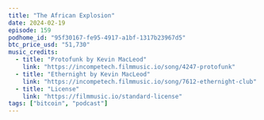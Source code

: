 ```yaml
---
title: "The African Explosion"
date: 2024-02-19
episode: 159
podhome_id: "95f30167-fe95-4917-a1bf-1317b23967d5"
btc_price_usd: "51,730"
music_credits:
  - title: "Protofunk by Kevin MacLeod"
    link: "https://incompetech.filmmusic.io/song/4247-protofunk"
  - title: "Ethernight by Kevin MacLeod"
    link: "https://incompetech.filmmusic.io/song/7612-ethernight-club"
  - title: "License"
    link: "https://filmmusic.io/standard-license"
tags: ["bitcoin", "podcast"]
---
```

